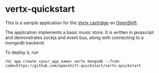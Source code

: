 vertx-quickstart
====================

This is a sample application for the [Vertx cartridge](https://www.openshift.com/developers/vertx) on [OpenShift](http://www.openshift.com).

The application implements a basic music store.  It is written in javascript and demonstrates sockjs and event bus, along with connecting to a mongodb backend.

To deploy it, run

    rhc app create <your_app_name> vertx mongodb --from-code=https://github.com/openshift-quickstart/vertx-quickstart
